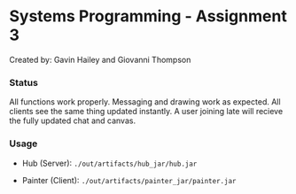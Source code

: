 # Systems Programming - Assignment 3

Created by: Gavin Hailey and Giovanni Thompson

### Status
All functions work properly. Messaging and drawing work as expected. All clients see the same thing updated instantly. A user joining late will recieve the fully updated chat and canvas.
### Usage
- Hub (Server):
  `./out/artifacts/hub_jar/hub.jar`

- Painter (Client):
  `./out/artifacts/painter_jar/painter.jar`
